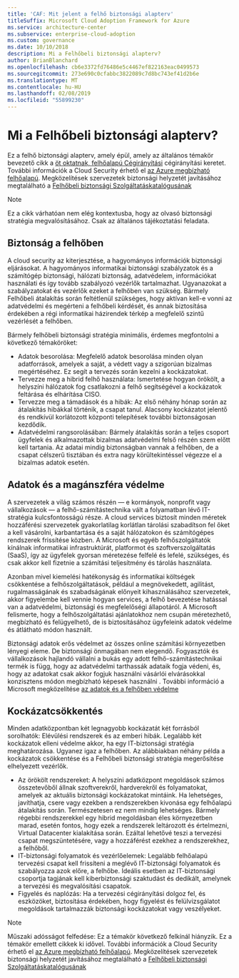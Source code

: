 ```yaml
---
title: 'CAF: Mit jelent a felhő biztonsági alapterv'
titleSuffix: Microsoft Cloud Adoption Framework for Azure
ms.service: architecture-center
ms.subservice: enterprise-cloud-adoption
ms.custom: governance
ms.date: 10/10/2018
description: Mi a Felhőbeli biztonsági alapterv?
author: BrianBlanchard
ms.openlocfilehash: cb6e3372fd76486e5c4467ef822163eac0499573
ms.sourcegitcommit: 273e690c0cfabbc3822089c7d8bc743ef41d2b6e
ms.translationtype: MT
ms.contentlocale: hu-HU
ms.lasthandoff: 02/08/2019
ms.locfileid: "55899230"
---
```

<!-- markdownlint-disable MD026 -->

# <a name="what-is-the-cloud-security-baseline"></a>Mi a Felhőbeli biztonsági alapterv?

Ez a felhő biztonsági alapterv, amely épül, amely az általános témakör bevezető cikk a [öt oktatnak, felhőalapú Cégirányítási](../governance-disciplines.md) cégirányítási keretet. További információk a Cloud Security érhető el [az Azure megbízható felhőalapú](https://azure.microsoft.com/overview/trusted-cloud/). Megközelítések szervezetek biztonsági helyzetét javításához megtalálható a [Felhőbeli biztonsági Szolgáltatáskatalógusának](https://www.microsoft.com/security/information-protection)

> [!NOTE]
> Ez a cikk várhatóan nem elég kontextusba, hogy az olvasó biztonsági stratégia megvalósításához. Csak az általános tájékoztatási feladata.

## <a name="cloud-security"></a>Biztonság a felhőben

A cloud security az kiterjesztése, a hagyományos információk biztonsági eljárásokat. A hagyományos informatikai biztonsági szabályzatok és a számítógép biztonsági, hálózati biztonság, adatvédelem, információkat használati és így tovább szabályozó vezérlők tartalmazhat. Ugyanazokat a szabályzatokat és vezérlők ezeket a felhőben van szükség. Bármely Felhőbeli átalakítás során feltétlenül szükséges, hogy aktívan kell-e vonni az adatvédelmi és megérteni a felhőbeli kérdését, és annak biztosítása érdekében a régi informatikai házirendek térkép a megfelelő szintű vezérlését a felhőben.

Bármely felhőbeli biztonsági stratégia minimális, érdemes megfontolni a következő témaköröket:

* Adatok besorolása: Megfelelő adatok besorolása minden olyan adatforrások, amelyek a saját, a védett vagy a szigorúan bizalmas megértéséhez. Ez segít a tervezés során kezelni a kockázatokat.
* Tervezze meg a hibrid felhő használata: Ismertetése hogyan örökölt, a helyszíni hálózatok fog csatlakozni a felhő segítségével a kockázatok feltárása és elhárítása CISO.
* Tervezze meg a támadások és a hibák: Az első néhány hónap során az átalakítás hibákkal történik, a csapat tanul. Alacsony kockázatot jelentő és rendkívül korlátozott központi telepítések további biztonságosan kezdődik.
* Adatvédelmi rangsorolásában: Bármely átalakítás során a teljes csoport ügyfelek és alkalmazottak bizalmas adatvédelmi felső részén szem előtt kell tartania. Az adatai mindig biztonságban vannak a felhőben, de a csapat célszerű tisztában és extra nagy körültekintéssel végezze el a bizalmas adatok esetén.

## <a name="protecting-data-and-privacy"></a>Adatok és a magánszféra védelme

A szervezetek a világ számos részén &mdash; e kormányok, nonprofit vagy vállalkozások &mdash; a felhő-számítástechnika vált a folyamatban lévő IT-stratégia kulcsfontosságú része. A cloud services biztosít minden méretek hozzáférési szervezetek gyakorlatilag korlátlan tárolási szabadítson fel őket a kell vásárolni, karbantartása és a saját hálózatokon és számítógépes rendszerek frissítése közben. A Microsoft és egyéb felhőszolgáltatók kínálnak informatikai infrastruktúrát, platformot és szoftverszolgáltatás (SaaS), így az ügyfelek gyorsan méretezése felfelé és lefelé, szükséges, és csak akkor kell fizetnie a számítási teljesítmény és tárolás használata.

Azonban mivel kiemelési hatékonyság és informatikai költségek csökkentése a felhőszolgáltatások, például a megnövekedett, agilitást, rugalmasságának és szabadságának előnyeit kihasználásához szervezetek, akkor figyelembe kell vennie hogyan services, a felhő bevezetése hatással van a adatvédelmi, biztonsági és megfelelőségi állapotáról. A Microsoft felismerte, hogy a felhőszolgáltatási ajánlatokhoz nem csupán méretezhető, megbízható és felügyelhető, de is biztosításához ügyfeleink adatok védelme és átlátható módon használt.

Biztonsági adatok erős védelmet az összes online számítási környezetben lényegi eleme. De biztonsági önmagában nem elegendő. Fogyasztók és vállalkozások hajlandó vállalni a bukás egy adott felhő-számítástechnikai termék is függ, hogy az adatvédelmi tarthassák adataik fogja védeni, és, hogy az adatokat csak akkor fogjuk használni vásárlói elvárásokkal konzisztens módon megbízható képesek használni . További információ a Microsoft megközelítése [az adatok és a felhőben védelme](https://go.microsoft.com/fwlink/?LinkId=808242&clcid=0x409)

## <a name="risk-mitigation"></a>Kockázatcsökkentés

Minden adatközpontban két legnagyobb kockázatát két forrásból sorolhatók: Elévülési rendszerek és az emberi hibák. Legalább két kockázatok elleni védelme akkor, ha egy IT-biztonsági stratégia meghatározása. Ugyanez igaz a felhőben. Az alábbiakban néhány példa a kockázatok csökkentése és a Felhőbeli biztonsági stratégia megerősítése elhelyezett vezérlők.

* Az örökölt rendszereket: A helyszíni adatközpont megoldások számos összetevőből állnak szoftverekről, hardverekről és folyamatokat, amelyek az aktuális biztonsági kockázatokat mintáink. Ha lehetséges, javíthatja, csere vagy ezekben a rendszerekben kivonása egy felhőalapú átalakítás során. Természetesen ez nem mindig lehetséges. Bármely régebbi rendszerekkel egy hibrid megoldásban éles környezetben marad, esetén fontos, hogy ezek a rendszerek leltározott és értelmezni, Virtual Datacenter kialakítása során. Ezáltal lehetővé teszi a tervezési csapat megszüntetésére, vagy a hozzáférést ezekhez a rendszerekhez, a felhőből.
* IT-biztonsági folyamatok és vezérlőelemek: Legalább felhőalapú tervezési csapat kell frissíteni a meglévő IT-biztonsági folyamatok és szabályozza azok előre, a felhőbe. Ideális esetben az IT-biztonsági csoportja tagjának kell kiberbiztonsági szaktudást és dedikált, amelynek a tervezési és megvalósítási csapatok.
* Figyelés és naplózás: Ha a tervezési cégirányítási dolgoz fel, és eszközöket, biztosítása érdekében, hogy figyelést és felülvizsgálatot megoldások tartalmazzák biztonsági kockázatokat vagy veszélyeket.

> [!NOTE]
> Műszaki adósságot felfedése: Ez a témakör következő felkínál hiányzik. Ez a témakör emellett cikkek ki idővel. További információk a Cloud Security érhető el [az Azure megbízható felhőalapú](https://azure.microsoft.com/overview/trusted-cloud/). Megközelítések szervezetek biztonsági helyzetét javításához megtalálható a [Felhőbeli biztonsági Szolgáltatáskatalógusának](https://www.microsoft.com/security/information-protection)